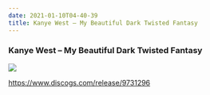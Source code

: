 ```yaml
---
date: 2021-01-10T04-40-39
title: Kanye West – My Beautiful Dark Twisted Fantasy
---
```

### Kanye West – My Beautiful Dark Twisted Fantasy

![](dayone-moment://130E28D1144E44459A99AC8B1885AFB0)

https://www.discogs.com/release/9731296
